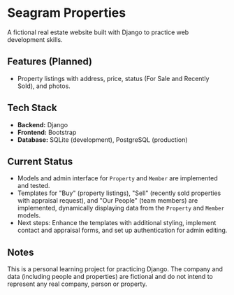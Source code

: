 # Seagram Properties

A fictional real estate website built with Django to practice web development skills.

## Features (Planned)
- Property listings with address, price, status (For Sale and Recently Sold), and photos.

## Tech Stack
- **Backend:** Django
- **Frontend:** Bootstrap
- **Database:** SQLite (development), PostgreSQL (production)

## Current Status
- Models and admin interface for `Property` and `Member` are implemented and tested.
- Templates for "Buy" (property listings), "Sell" (recently sold properties with appraisal request), and "Our People" (team members) are implemented, dynamically displaying data from the `Property` and `Member` models.
- Next steps: Enhance the templates with additional styling, implement contact and appraisal forms, and set up authentication for admin editing.


## Notes
This is a personal learning project for practicing Django. The company and data (including people and properties) are fictional and do not intend to represent any real company, person or property.